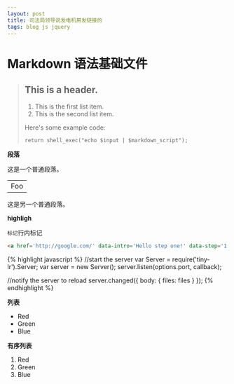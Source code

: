```yaml
---
layout: post
title: 司法局领导说发电机房发链接的
tags: blog js jquery
---
```


Markdown 语法基础文件
============

> ## This is a header.
>
> 1.   This is the first list item.
> 2.   This is the second list item.
>
> Here's some example code:
>
>     return shell_exec("echo $input | $markdown_script");

**段落**

这是一个普通段落。

<table>
    <tr>
        <td>Foo</td>
    </tr>
</table>

这是另一个普通段落。

**highligh**

`标记`行内标记

```html
<a href='http://google.com/' data-intro='Hello step one!' data-step='1'></a>
```

{% highlight javascript %}
//start the server
var Server = require('tiny-lr').Server;
var server = new Server();
server.listen(options.port, callback);

//notify the server to reload
server.changed({
  body: {
    files: files
  }
});
{% endhighlight %}

**列表**
*   Red
*   Green
*   Blue

**有序列表**
1.   Red
2.   Green
3.   Blue

